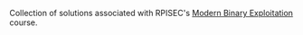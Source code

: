 Collection of solutions associated with RPISEC's [Modern Binary Exploitation](https://github.com/RPISEC/MBE) course.
